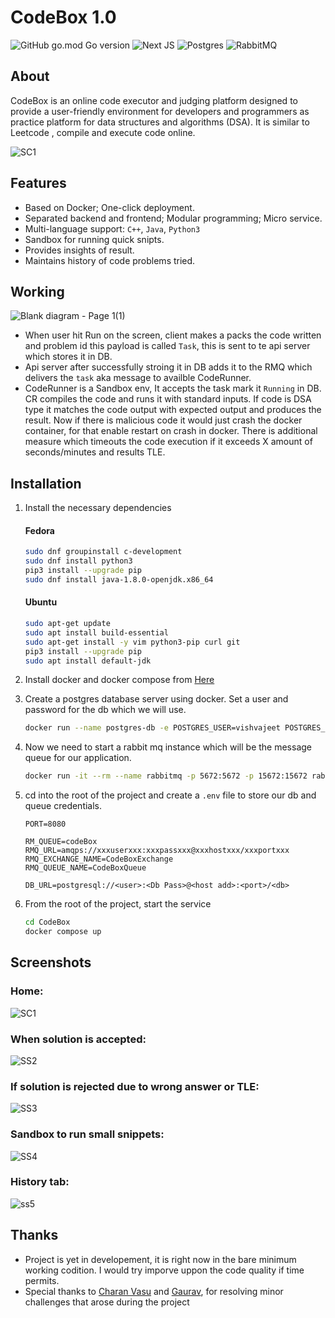 # CodeBox 1.0

![GitHub go.mod Go version](https://img.shields.io/badge/Golang-%2300ADD8.svg?style=for-the-badge&logo=go&logoColor=white)
![Next JS](https://img.shields.io/badge/Next-black?style=for-the-badge&logo=next.js&logoColor=white)
![Postgres](https://img.shields.io/badge/postgres-%23316192.svg?style=for-the-badge&logo=postgresql&logoColor=white)
![RabbitMQ](https://img.shields.io/badge/Rabbitmq-FF6600?style=for-the-badge&logo=rabbitmq&logoColor=white)


## About
CodeBox is an online code executor and judging platform designed to provide a user-friendly environment for developers and programmers as practice platform for data structures and algorithms (DSA). It is similar to Leetcode , compile and execute code online.

![SC1](https://user-images.githubusercontent.com/42716731/228065518-baa1ffac-a9ee-4470-9b5e-8c0c776953e5.png)

## Features

+ Based on Docker; One-click deployment.
+ Separated backend and frontend; Modular programming; Micro service.
+ Multi-language support: `C++`, `Java`, `Python3`
+ Sandbox for running quick snipts.
+ Provides insights of result.
+ Maintains history of code problems tried.

## Working

![Blank diagram - Page 1(1)](https://user-images.githubusercontent.com/42716731/228130954-a7f6b212-75fd-4234-a48c-8613cb158645.png)

+ When user hit Run on the screen, client makes a packs the code written and problem id this payload is called `Task`, this is sent to te api server which stores it in DB. 
+ Api server after successfully stroing it in DB adds it to the RMQ which delivers the `task` aka message to availble CodeRunner.
+ CodeRunner is a Sandbox env, It accepts the task mark it `Running` in DB. CR compiles the code and runs it with standard inputs. If code is DSA type it matches the code output with expected output and produces the result. Now if there is malicious code it would just crash the docker container, for that enable restart on crash in docker. There is additional measure which timeouts the code execution if it exceeds X amount of seconds/minutes and results TLE.  


## Installation
1. Install the necessary dependencies

    #### Fedora
    ```bash
    sudo dnf groupinstall c-development
    sudo dnf install python3
    pip3 install --upgrade pip
    sudo dnf install java-1.8.0-openjdk.x86_64
    ```
     #### Ubuntu
    ```bash
    sudo apt-get update
    sudo apt install build-essential
    sudo apt-get install -y vim python3-pip curl git
    pip3 install --upgrade pip
    sudo apt install default-jdk
    ```
    
2. Install docker and docker compose from [Here](https://docs.docker.com/engine/install/)
3. Create a postgres database server using docker. Set a user and password for the db which we will use. 
    ```bash 
    docker run --name postgres-db -e POSTGRES_USER=vishvajeet POSTGRES_PASSWORD=xyzPassword -p 5432:5432 -d postgres
    ```
4. Now we need to start a rabbit mq instance which will be the message queue for our application.
    
    ```bash
    docker run -it --rm --name rabbitmq -p 5672:5672 -p 15672:15672 rabbitmq:3.11-management
    ```
5. cd into the root of the project and create a `.env` file to store our db and queue credentials.
    ```
    PORT=8080
    
    RM_QUEUE=codeBox
    RMQ_URL=amqps://xxxuserxxx:xxxpassxxx@xxxhostxxx/xxxportxxx
    RMQ_EXCHANGE_NAME=CodeBoxExchange
    RMQ_QUEUE_NAME=CodeBoxQueue
    
    DB_URL=postgresql://<user>:<Db Pass>@<host add>:<port>/<db>
    ```
6. From the root of the project, start the service
    ```bash
    cd CodeBox
    docker compose up
    ``` 
   
## Screenshots

### Home:

![SC1](https://user-images.githubusercontent.com/42716731/228065518-baa1ffac-a9ee-4470-9b5e-8c0c776953e5.png)

### When solution is accepted: 
![SS2](https://user-images.githubusercontent.com/42716731/228065935-1bfc8826-d6a5-48e7-a18c-1782dde53911.png)

### If solution is rejected due to wrong answer or TLE:
![SS3](https://user-images.githubusercontent.com/42716731/228066123-c05f2d08-22de-4243-8a9f-fbdab28adc94.png)

### Sandbox to run small snippets:
![SS4](https://user-images.githubusercontent.com/42716731/228066377-6d9a2787-946e-478b-8049-ab7908c9d6d1.png)

### History tab:
![ss5](https://user-images.githubusercontent.com/42716731/228066529-a107cd5d-86af-453b-a430-b595f4e58d5b.png)

## Thanks

+ Project is yet in developement, it is right now in the bare minimum working codition. I would try imporve uppon the code quality if time permits. 
+ Special thanks to [Charan Vasu](https://github.com/charan1973) and [Gaurav](https://github.com/darkfusion90), for resolving minor challenges that arose during the project 

